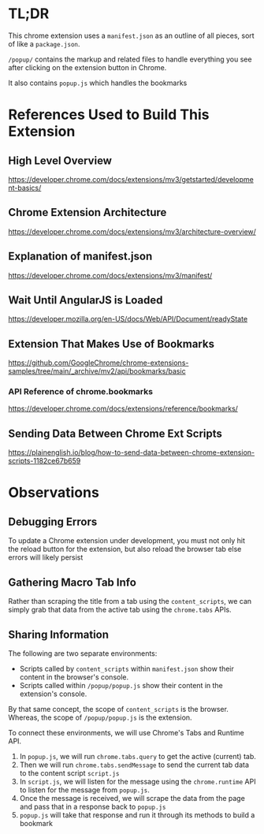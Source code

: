 # TL;DR

This chrome extension uses a `manifest.json` as an outline of all pieces, sort of like a `package.json`.

`/popup/` contains the markup and related files to handle everything you see after clicking on the extension button in Chrome.

It also contains `popup.js` which handles the bookmarks

# References Used to Build This Extension

## High Level Overview

https://developer.chrome.com/docs/extensions/mv3/getstarted/development-basics/

## Chrome Extension Architecture

https://developer.chrome.com/docs/extensions/mv3/architecture-overview/

## Explanation of manifest.json

https://developer.chrome.com/docs/extensions/mv3/manifest/

## Wait Until AngularJS is Loaded

https://developer.mozilla.org/en-US/docs/Web/API/Document/readyState

## Extension That Makes Use of Bookmarks

https://github.com/GoogleChrome/chrome-extensions-samples/tree/main/_archive/mv2/api/bookmarks/basic

### API Reference of chrome.bookmarks

https://developer.chrome.com/docs/extensions/reference/bookmarks/

## Sending Data Between Chrome Ext Scripts

https://plainenglish.io/blog/how-to-send-data-between-chrome-extension-scripts-1182ce67b659

# Observations

## Debugging Errors

To update a Chrome extension under development, you must not only hit the reload button for the extension, but also reload the browser tab else errors will likely persist

## Gathering Macro Tab Info

Rather than scraping the title from a tab using the `content_scripts`, we can simply grab that data from the active tab using the `chrome.tabs` APIs.

## Sharing Information

The following are two separate environments:

-   Scripts called by `content_scripts` within `manifest.json` show their content in the browser's console.
-   Scripts called within `/popup/popup.js` show their content in the extension's console.

By that same concept, the scope of `content_scripts` is the browser.
Whereas, the scope of `/popup/popup.js` is the extension.

To connect these environments, we will use Chrome's Tabs and Runtime API.

1. In `popup.js`, we will run `chrome.tabs.query` to get the active (current) tab.
2. Then we will run `chrome.tabs.sendMessage` to send the current tab data to the content script `script.js`
3. In `script.js`, we will listen for the message using the `chrome.runtime` API to listen for the message from `popup.js`.
4. Once the message is received, we will scrape the data from the page and pass that in a response back to `popup.js`
5. `popup.js` will take that response and run it through its methods to build a bookmark
